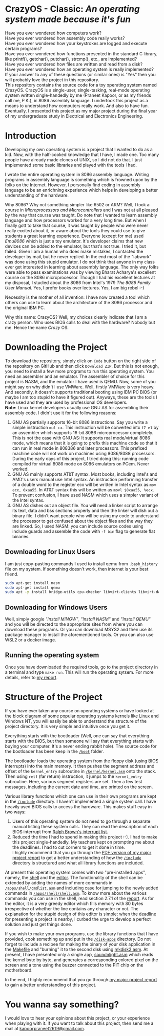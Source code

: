 # CrazyOS - Classic: *An operating system made because it's fun*
Have you ever wondered how computers work?  
Have you ever wondered how assembly code really works?  
Have you ever wondered how your keystrokes are logged and execute certain programs?  
Have you ever wondered how functions presented in the standard C library, like printf(), getchar(), putchar(), strcmp(), etc., are implemented?  
Have you ever wondered how files are written and read from a disk?  
Have you ever wondered how an operating system is really implemented?  
If your answer to any of these questions (or similar ones) is "Yes" then you will probably love the project in this repository.  
This repository contains the source code for a toy operating system named CrazyOS. CrazyOS is a single-user, single-tasking, real-mode operating system written single-handedly by me (Praneet Kapoor, or as my friends call me, P.K.), in 8086 assembly language. I undertook this project as a means to understand how computers really work. And also to have fun. Eventually, I presented this project as my major project during the final year of my undergraduate study in Electrical and Electronics Engineering.  

# Introduction
Developing my own operating system is a project that I wanted to do as a kid. Now, with the half-cooked knowledge that I have, I made one. Too many people have already made clones of UNIX, so I did not do that. I just implemented some basic libraries and played with the tools I had.
  
I wrote the entire operating system in 8086 assembly language. Writing programs in assembly language is something which is frowned upon by the folks on the Internet. However, I personally find coding in assembly language to be an enrichning experience which helps in developing a better understanding of the hardware.  
  
Why 8086? Why not something simpler like 6502 or ARM? Well, I took a course in *Microprocessors and Microcontrollers* and I was not at all pleased by the way that course was taught. Do note that I wanted to learn assembly language and how processors worked for a very long time. But when I finally gott to take that course, it was taught by people who were never really excited about it, or aware about the tools they could use to give students a great learning experience. Everyone (except for me) used *Emu8086* which is just a toy emulator. It's developer claims that new devices can be added to the emulator, but that's not true. I tried it, but failed. Given I am a human who does make mistakes, I contacted the developer by mail, but he never replied. In the end most of the "labwork" was done using this stupid emulator. I do not think that anyone in my class ever got interested in learning about assembly language. The only way folks were able to pass examinations was by viewing Bharat Acharya's excellent course on the 8086 microprocessor. Though I had his excellent lectures at my disposal, I studied about the 8086 from Intel's 1979 *The 8086 Family User Manual*. Yes, I prefer books over lectures. Yes, I am big rebel :-)  
  
Necessity is the mother of all invention: I have now created a tool which others can use to learn about the architecture of the 8086 processor and the original IBM PC.  
  
Why this name: CrazyOS? Well, my choices clearly indicate that I am a crazy person.  Who uses BIOS calls to deal with the hardware? Nobody but me. Hence the name _Crazy_ OS.  

# Downloading the Project
To download the repository, simply click on `Code` button on the right side of the repository on GitHub and then click `Download ZIP`. But this is not enough, you need to install a few more programs to run this operating system. You need an assembler and an emulator. The assembler of choice for this project is NASM, and the emulator I have used is QEMU. Now, some of you might say on why didn't I use VMWare. Well, firstly VMWare is very heavy. And secondly, it doesn't supports traditional booting using IBM PC BIOS (or maybe I am too stupid to have it figured out). Anyways, these are the tools I have used and they are used by professional OS developers.  
**Note:** Linux kernel developers usually use GNU AS for assembling their assembly code. I didn't use it for the following reasons:
1. GNU AS partially supports 16-bit 8086 instructions. Say you write a simple instruction `mul cx`. This instruction will be converted into `f7 e1` by an assembler which supports 16-bit 8086 microprocessor completely. This is not the case with GNU AS: It supports real mode/virtual 8086 mode, which means that it is going to prefix this machine code so that it can run in real mode in 808386 and later processors. This prefixed machine code will not work on machines using 8086/8088 processors. During the early days of this project, I tried doing this: running code compiled for virtual 8086 mode on 8086 emulators on PCem. Never worked.  
2. GNU AS mainly supports AT&T syntax. Most books, including Intel's and AMD's users manual use Intel syntax. An instruction performing transfer of a double word to the register ecx will be written in Intel syntax as `mov ecx, 0xaa55`. In AT&T syntax this will be written as `movl $0xaa55, %ecx`. To prevent confusion, I have used NASM which uses a simpler variant of the Intel syntax.  
3. GNU AS dishes out an object file. You will need a linker script to arrange its text, data and bss sections properly and then the linker will dish out a binary file. I didn't want people who will be using my code to understand the processor to get confused about the object files and the way they are linked. So, I used NASM: you can include source codes using include guards and assemble the code with `-f bin` flag to generate flat binaries.  

## Downloading for Linux Users
I am just copy-pasting commands I used to install qemu from `.bash_history` file on my system. If something doesn't work, then internet is your best friend.  
```bash
sudo apt-get install nasm
sudo apt-get install qemu
sudo apt -y install bridge-utils cpu-checker libvirt-clients libvirt-daemon qemu qemu-kvm
```
## Downloading for Windows Users
Well, simply google *"Install MINGW"*, *"Install NASM"* and *"Install QEMU"* and you will be directed to the appropriate sites from where you can download these programs. Or you can download MSYS2 and then use its package manager to install the aforementioned tools. Or you can also use WSL2 or a docker image.

## Running the operating system
Once you have downloaded the required tools, go to the project directory in a terminal and type `make run`. This will run the operating sytsem. For more details, refer to [my report](Report/Report.pdf).


# Structure of the Project
If you have ever taken any course on operating systems or have looked at the block diagram of some popular operating systems kernels like Linux and Windows NT, you will easily be able to understand the structure of the project directory. It is very simple and intuitive once you get it. 
  
Everything starts with the bootloader (Well, one can say that everything starts with the BIOS, but then someone will say that everything starts with buying your computer. It's a never ending rabbit hole). The source code for the bootloader has been keep in the [`/boot`](boot/) folder.  
  
The bootloader loads the operating system from the floppy disk (using BIOS interrupts) into the main memory. It then pushes the segment address and offset of the `kernel_entry` subroutine in [`/kernel/kernel.asm`](kernel/kernel.asm) onto the stack. Then using `retf` (far return) instruction, it jumps to the `kernel_entry` subroutine. Here, various segment registers are set. Then a few test messages, including the current date and time, are printed on the screen.  
  
Various library functions which one can use in their own programs are kept in the [`/include`](include/) directory. I haven't implemented a single system call. I have heavily used BIOS calls to access the hardware. This makes stuff easy in two ways:  
1. Users of this operating system do not need to go through a separate manual listing these system calls. They can read the description of each BIOS interrupt from [Ralph Brown's interrupt list](https://www.ctyme.com/rbrown.htm).  
2. Reduced the time I had to spend in making this project :-). I had to make this project single-handedly. My teachers kept on prompting me about the deadlines. I had to cut corners to get it done in time.  
I highly recommend that you go through the [PDF version of my major project report](Report/Report.pdf) to get a better understanding of how the [`/include`](include/) directory is structured and what all library functions are included.  
  
At present this operating system comes with two "pre-installed apps", namely, the [shell](apps/shell/) and the [editor](apps/edit/). The functionality of the shell can be extended by adding the names of more commands in [`/apps/shell/cmdlist.asm`](apps/shell/cmdlist.asm) and including case for jumping to the newly added commands in [`/apps/shell/shell.asm`](apps/shell/shell.asm). To know more about the various commands you can use in the shell, read section 2.7.1 of the [report](Report/Report.pdf). As for the editor, it is a very greedy editor which fills memory with 80 bytes irrespective of whether the line contains any character or not. The explanation for the stupid design of this editor is simple: when the deadline for presenting a project is nearby, I curbed the urge to develop a perfect solution and just get things done.  
  
If you wish to make your own programs, use the library functions that I have provided, cook something up and put in the [`/disk-apps`](disk-apps/) directory. Do not forget to include a recipee for making the binary of your disk application in the [Makefile](Makefile) and "burning" it to the second disk using [mkdisk2.asm](mkdisk2.asm). At present, I have presented only a single app, [soundnlight.asm](disk-apps/soundnlight.asm) which reads the kernel byte by byte, and generates a corresponding colored pixel on the screen and a tone using the buzzer connected to the PIT chip on the motherboard.  
  
In the end, I highly recommend that you go through [my major project report](Report/Report.pdf) to gain a better understanding of this project.  

# You wanna say something?
I would love to hear your opinions about this project, or your experience when playing with it. If you want to talk about this project, then send me a mail at kapoorpraneet2619@gmail.com.